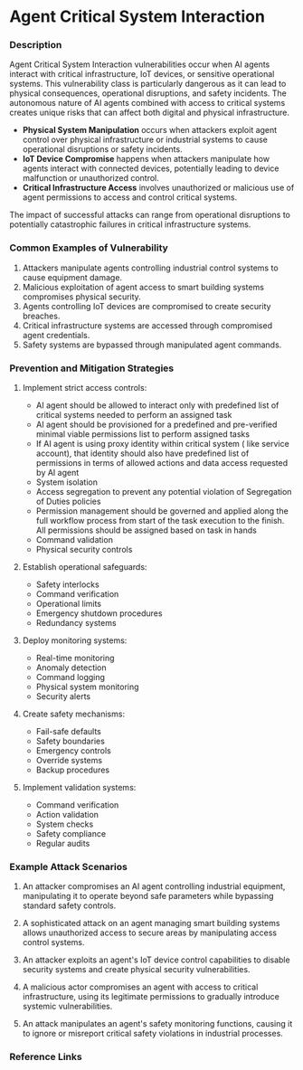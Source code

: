 # Agent Critical System Interaction

### Description

Agent Critical System Interaction vulnerabilities occur when AI agents interact with critical infrastructure, IoT devices, or sensitive operational systems. This vulnerability class is particularly dangerous as it can lead to physical consequences, operational disruptions, and safety incidents. The autonomous nature of AI agents combined with access to critical systems creates unique risks that can affect both digital and physical infrastructure.

* **Physical System Manipulation** occurs when attackers exploit agent control over physical infrastructure or industrial systems to cause operational disruptions or safety incidents.
* **IoT Device Compromise** happens when attackers manipulate how agents interact with connected devices, potentially leading to device malfunction or unauthorized control.
* **Critical Infrastructure Access** involves unauthorized or malicious use of agent permissions to access and control critical systems.

The impact of successful attacks can range from operational disruptions to potentially catastrophic failures in critical infrastructure systems.

### Common Examples of Vulnerability

1. Attackers manipulate agents controlling industrial control systems to cause equipment damage.
2. Malicious exploitation of agent access to smart building systems compromises physical security.
3. Agents controlling IoT devices are compromised to create security breaches.
4. Critical infrastructure systems are accessed through compromised agent credentials.
5. Safety systems are bypassed through manipulated agent commands.

### Prevention and Mitigation Strategies

1. Implement strict access controls:
   - AI agent should be allowed to interact only with predefined list of critical systems needed to perform an assigned task
   - AI agent should be provisioned for a predefined and pre-verified minimal viable permissions list to perform assigned tasks
   - If AI agent is using proxy identity within critical system ( like service account), that identity should also have predefined list of permissions in terms of allowed actions and data access requested by AI agent
   - System isolation 
   - Access segregation to prevent any potential violation of Segregation of Duties policies 
   - Permission management should be governed and applied along the full workflow process from start of the task execution to the finish. All permissions should be assigned based on task in hands
   - Command validation
   - Physical security controls

2. Establish operational safeguards:
   - Safety interlocks
   - Command verification
   - Operational limits
   - Emergency shutdown procedures
   - Redundancy systems

3. Deploy monitoring systems:
   - Real-time monitoring
   - Anomaly detection
   - Command logging
   - Physical system monitoring
   - Security alerts

4. Create safety mechanisms:
   - Fail-safe defaults
   - Safety boundaries
   - Emergency controls
   - Override systems
   - Backup procedures

5. Implement validation systems:
   - Command verification
   - Action validation
   - System checks
   - Safety compliance
   - Regular audits

### Example Attack Scenarios

1. An attacker compromises an AI agent controlling industrial equipment, manipulating it to operate beyond safe parameters while bypassing standard safety controls.

2. A sophisticated attack on an agent managing smart building systems allows unauthorized access to secure areas by manipulating access control systems.

3. An attacker exploits an agent's IoT device control capabilities to disable security systems and create physical security vulnerabilities.

4. A malicious actor compromises an agent with access to critical infrastructure, using its legitimate permissions to gradually introduce systemic vulnerabilities.

5. An attack manipulates an agent's safety monitoring functions, causing it to ignore or misreport critical safety violations in industrial processes.

### Reference Links

